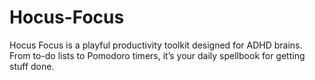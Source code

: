 # Hocus-Focus
Hocus Focus is a playful productivity toolkit designed for ADHD brains. From to-do lists to Pomodoro timers, it’s your daily spellbook for getting stuff done.
